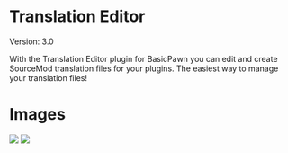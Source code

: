 # Translation Editor
Version: 3.0

With the Translation Editor plugin for BasicPawn you can edit and create SourceMod translation files for your plugins. The easiest way to manage your translation files!

# Images
![](https://i.imgur.com/l1yBZf3.png)
![](https://i.imgur.com/eWWbSlI.png)
